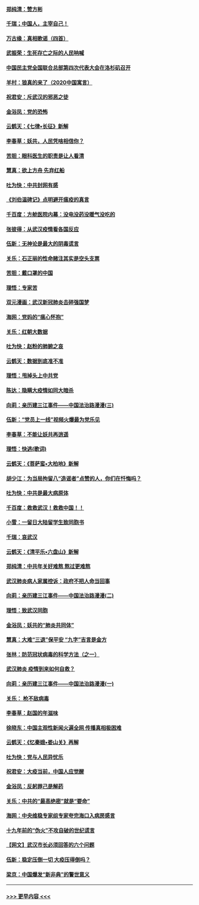 #### [郑纯清：赞方彬](../pages/nsc993/n11856803.md?t=02101231) 
#### [千瑞；中国人，主宰自己！](../pages/nsc993/n11856793.md?t=02101231) 
#### [万古缘：真相歌谣（四首）](../pages/nsc993/n11856263.md?t=02101231) 
#### [武振荣：生死存亡之际的人民呐喊](../pages/nsc993/n11856256.md?t=02101231) 
#### [中国民主党全国联合总部第四次代表大会在洛杉矶召开](../pages/nsc993/n11856344.md?t=02101231) 
#### [羊村：狼真的来了（2020中国寓言）](../pages/nsc993/n11856229.md?t=02101231) 
#### [祝君安：斥武汉的邪恶之徒](../pages/nsc993/n11855861.md?t=02101231) 
#### [金浴凤：党的恐怖](../pages/nsc993/n11855849.md?t=02101231) 
#### [云鹤天：《七律▪长征》新解](../pages/nsc993/n11855479.md?t=02101231) 
#### [李春草：妖共，人民凭啥相信你？](../pages/nsc993/n11855196.md?t=02101231) 
#### [苦胆：眼科医生的职责是让人看清](../pages/nsc993/n11853840.md?t=02101231) 
#### [慧真：欲上方舟 先弃红船](../pages/nsc993/n11853483.md?t=02101231) 
#### [吐为快：中共封网有感](../pages/nsc993/n11852575.md?t=02101231) 
#### [《刘伯温碑记》点明避开瘟疫的真言](../pages/nsc993/n11852128.md?t=02101231) 
#### [千百度：方舱医院内幕：没电没药没暖气没吃的](../pages/nsc993/n11850211.md?t=02101231) 
#### [张彼得：从武汉疫情看各国反应](../pages/nsc993/n11850102.md?t=02101231) 
#### [伍新：无神论是最大的阴毒谎言](../pages/nsc993/n11846129.md?t=02101231) 
#### [关乐：石正丽的性命赌注其实是空头支票](../pages/nsc993/n11846109.md?t=02101231) 
#### [苦胆：戴口罩的中国](../pages/nsc993/n11845576.md?t=02101231) 
#### [理悟：专家苦](../pages/nsc993/n11845564.md?t=02101231) 
#### [双元漫画：武汉新冠肺炎击碎强国梦](../pages/nsc993/n11843320.md?t=02101231) 
#### [海网：党妈的“瘟心怀抱”](../pages/nsc993/n11840740.md?t=02101231) 
#### [关乐：红朝大数据](../pages/nsc993/n11840675.md?t=02101231) 
#### [吐为快：赵粉的肺腑之哀](../pages/nsc993/n11840618.md?t=02101231) 
#### [云鹤天：数据到底准不准](../pages/nsc993/n11840325.md?t=02101231) 
#### [理悟：甩掉头上中共党](../pages/nsc993/n11838826.md?t=02101231) 
#### [陈达：隐瞒大疫情如同大暗杀](../pages/nsc993/n11838771.md?t=02101231) 
#### [向莉：亲历建三江事件——中国法治路漫漫(三)](../pages/nsc993/n11831825.md?t=02101231) 
#### [伍新：“党员上一线”视频火爆最为党乐见](../pages/nsc993/n11838200.md?t=02101231) 
#### [李春草：不能让妖共再逍遥](../pages/nsc993/n11838102.md?t=02101231) 
#### [理悟：快逃(歌词)](../pages/nsc993/n11838083.md?t=02101231) 
#### [云鹤天：《菩萨蛮▪大柏地》新解](../pages/nsc993/n11838059.md?t=02101231) 
#### [胡少江：为当局拘留八“造谣者”点赞的人，你们在忏悔吗？](../pages/nsc993/n11836801.md?t=02101231) 
#### [吐为快：中共是最大病原体](../pages/nsc993/n11836748.md?t=02101231) 
#### [千百度：救救武汉！救救中国！！](../pages/nsc993/n11836145.md?t=02101231) 
#### [小雪：一留日大陆留学生致同胞书](../pages/nsc993/n11834624.md?t=02101231) 
#### [千瑞：哀武汉](../pages/nsc993/n11833647.md?t=02101231) 
#### [云鹤天：《清平乐▪六盘山》新解](../pages/nsc993/n11833611.md?t=02101231) 
#### [郑纯清：中共年关好难熬 熬过更难熬](../pages/nsc993/n11833489.md?t=02101231) 
#### [武汉肺炎病人家属控诉：政府不把人命当回事](../pages/nsc993/n11833205.md?t=02101231) 
#### [向莉：亲历建三江事件——中国法治路漫漫(二)](../pages/nsc993/n11829102.md?t=02101231) 
#### [理悟：致武汉同胞](../pages/nsc993/n11831522.md?t=02101231) 
#### [金浴凤：妖共的“肺炎共同体”](../pages/nsc993/n11829448.md?t=02101231) 
#### [慧真：大难“三退”保平安 “九字”吉言是金方](../pages/nsc993/n11829501.md?t=02101231) 
#### [张林：防范冠状病毒的科学方法（之一）](../pages/nsc993/n11828618.md?t=02101231) 
#### [武汉肺炎 疫情到来如何自救？](../pages/nsc993/n11827632.md?t=02101231) 
#### [向莉：亲历建三江事件——中国法治路漫漫(一)](../pages/nsc993/n11827190.md?t=02101231) 
#### [关乐： 枪不敌病毒](../pages/nsc993/n11826746.md?t=02101231) 
#### [李春草：赵国的年滋味](../pages/nsc993/n11826321.md?t=02101231) 
#### [徐晓东：中国主观性新闻火遍全网 传播真相极困难](../pages/nsc993/n11826508.md?t=02101231) 
#### [云鹤天：《忆秦娥▪娄山关》再解](../pages/nsc993/n11824682.md?t=02101231) 
#### [吐为快：党与人民异忧乐](../pages/nsc993/n11824660.md?t=02101231) 
#### [祝君安：大疫当前，中国人应觉醒](../pages/nsc993/n11821946.md?t=02101231) 
#### [金浴凤：反躬罪己是解药](../pages/nsc993/n11820280.md?t=02101231) 
#### [关乐：中共的“最高绝密”就是“要命”](../pages/nsc993/n11816946.md?t=02101231) 
#### [海网：中央维稳专家组专家夸完海口入病房感言](../pages/nsc993/n11815138.md?t=02101231) 
#### [十九年前的“伪火”不攻自破的世纪谎言](../pages/nsc993/n11813238.md?t=02101231) 
#### [【网文】武汉市长必须回答的六个问题](../pages/nsc993/n11813848.md?t=02101231) 
#### [伍新：稳定压倒一切 大疫压得倒吗？](../pages/nsc993/n11812634.md?t=02101231) 
#### [梁京：中国爆发“新非典”的警世意义](../pages/nsc993/n11812554.md?t=02101231) 

----
#### [ >>> 更早内容 <<< ](../indexes/nsc993-earlier.md)
